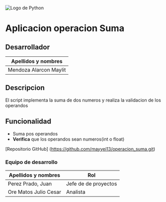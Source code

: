 ![Logo de Python](https://static.vecteezy.com/system/resources/previews/012/697/295/non_2x/3d-python-programming-language-logo-free-png.png)

# Aplicacion operacion Suma
## Desarrollador
| Apellidos y nombres| 
| ----|
|Mendoza Alarcon Maylit|
## Descripcion
El script implementa la suma de dos numeros y realiza la validacion de los operandos 
## Funcionalidad
- Suma pos operandos
- **Verifica** que los operandos sean numeros(int o float)
  
[Repositorio GitHub]
(https://github.com/mayyei13/operacion_suma.git)

### Equipo de desarrollo
| Apellidos y nombres| Rol |
|--------------------|-----|
| Perez Prado, Juan |Jefe de de proyectos|
| Ore Matos Julio Cesar|Analista|


